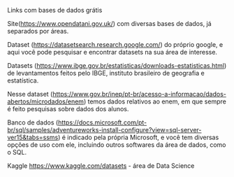 Links com bases de dados grátis

Site(https://www.opendatani.gov.uk/) com diversas bases de dados, já separados por áreas.

Dataset (https://datasetsearch.research.google.com/) do próprio google, e aqui você pode pesquisar e encontrar datasets na sua área de interesse.

Datasets (https://www.ibge.gov.br/estatisticas/downloads-estatisticas.html) de levantamentos feitos pelo IBGE, instituto brasileiro de geografia e estatística.

Nesse dataset (https://www.gov.br/inep/pt-br/acesso-a-informacao/dados-abertos/microdados/enem) temos dados relativos ao enem, em que sempre é feito pesquisas sobre dados dos alunos.

Banco de dados (https://docs.microsoft.com/pt-br/sql/samples/adventureworks-install-configure?view=sql-server-ver15&tabs=ssms) é indicado pela própria Microsoft, e você tem diversas opções de uso com ele, incluindo outros softwares da área de dados, como o SQL.

Kaggle https://www.kaggle.com/datasets - área de Data Science
